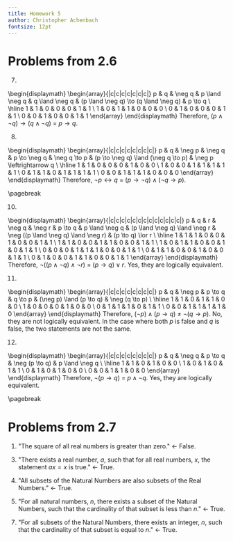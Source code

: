 ```yaml
---
title: Homework 5
author: Christopher Achenbach
fontsize: 12pt
---
```


Problems from 2.6
================================================================================

7.
\begin{displaymath}
\begin{array}{|c|c|c|c|c|c|c|}
p & q & \neg q & p \land \neg q & q \land \neg q & (p \land \neg q) \to (q \land \neg q) & p \to q \\ \hline
1 & 1 & 0 & 0 & 0 & 1 & 1 \\
1 & 0 & 1 & 1 & 0 & 0 & 0 \\
0 & 1 & 0 & 0 & 0 & 1 & 1 \\
0 & 0 & 1 & 0 & 0 & 1 & 1
\end{array}
\end{displaymath}
Therefore, $(p \land \neg q) \to (q \land \neg q)  \ = \  p \to q$.

8.
\begin{displaymath}
\begin{array}{|c|c|c|c|c|c|c|c|}
p & q & \neg p & \neg q & p \to \neg q & \neg q \to p & (p \to \neg q) \land (\neg q \to p) & \neg p \leftrightarrow q \\ \hline
1 & 1 & 0 & 0 & 0 & 1 & 0 & 0 \\
1 & 0 & 0 & 1 & 1 & 1 & 1 & 1 \\
0 & 1 & 1 & 0 & 1 & 1 & 1 & 1 \\
0 & 0 & 1 & 1 & 1 & 0 & 0 & 0
\end{array}
\end{displaymath}
Therefore, $\neg p \leftrightarrow q  \ = \ (p \to \neg q) \land (\neg q \to p)$.

<!--  -->
\pagebreak

10.
\begin{displaymath}
\begin{array}{|c|c|c|c|c|c|c|c|c|c|c|c|c|}
p & q & r & \neg q & \neg r & p \to q & p \land \neg q & (p \land \neg q) \land \neg r & \neg ((p \land \neg q) \land \neg r) & (p \to q) \lor r \\ \hline
1 & 1 & 1 & 0 & 0 & 1 & 0 & 0 & 1 & 1 \\
1 & 1 & 0 & 0 & 1 & 1 & 0 & 0 & 1 & 1 \\
1 & 0 & 1 & 1 & 0 & 0 & 1 & 0 & 1 & 1 \\
0 & 0 & 0 & 1 & 1 & 1 & 0 & 0 & 1 & 1 \\
0 & 1 & 1 & 0 & 0 & 1 & 0 & 0 & 1 & 1 \\
0 & 1 & 0 & 0 & 1 & 1 & 0 & 0 & 1 & 1
\end{array}
\end{displaymath}
Therefore, $\neg ((p \land \neg q) \land \neg r) \ = \ (p \to q) \lor r$.
Yes, they are logically equivalent.

11.
\begin{displaymath}
\begin{array}{|c|c|c|c|c|c|c|c|}
p & q & \neg p & p \to q & q \to p & (\neg p) \land (p \to q) & \neg (q \to p) \\ \hline
1 & 1 & 0 & 1 & 1 & 0 & 0 \\
1 & 0 & 0 & 0 & 1 & 0 & 0 \\
0 & 1 & 1 & 1 & 0 & 1 & 1 \\
0 & 0 & 1 & 1 & 1 & 1 & 0
\end{array}
\end{displaymath} 
Therefore, $(\neg p) \land (p \to q) \ \not = \ \neg (q \to p)$.
No, they are not logically equivalent. In the case where both $p$ is false and $q$ is false, the two statements are not the same.

12.
\begin{displaymath}
\begin{array}{|c|c|c|c|c|c|c|c|}
p & q & \neg q & p \to q & \neg (p \to q) & p \land \neg q \\ \hline
1 & 1 & 0 & 1 & 0 & 0 \\
1 & 0 & 1 & 0 & 1 & 1 \\
0 & 1 & 0 & 1 & 0 & 0 \\
0 & 0 & 1 & 1 & 0 & 0
\end{array}
\end{displaymath} 
Therefore, $\neg (p \to q) \ = \ p \land \neg q$. Yes, they are logically equivalent.




\pagebreak


Problems from 2.7
================================================================================

1. "The square of all real numbers is greater than zero." $\leftarrow$ False.

<!--  -->

3. "There exists a real number, $a$, such that for all real numbers, $x$, the statement $ax=x$ is true." $\leftarrow$ True.

4. "All subsets of the Natural Numbers are also subsets of the Real Numbers." $\leftarrow$ True.

5. "For all natural numbers, $n$, there exists a subset of the Natural Numbers, such that the cardinality of that subset is less than $n$." $\leftarrow$ True.

<!--  -->

7. "For all subsets of the Natural Numbers, there exists an integer, $n$, such that the cardinality of that subset is equal to $n$." $\leftarrow$ True.
